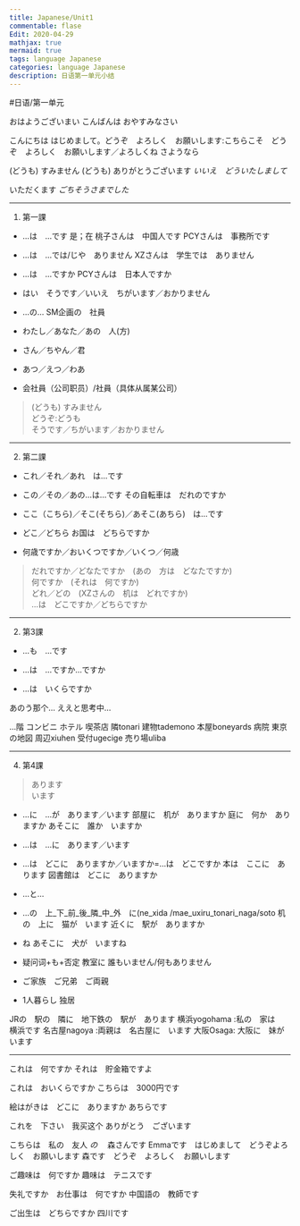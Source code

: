 ```yaml
---
title: Japanese/Unit1
commentable: flase
Edit: 2020-04-29
mathjax: true
mermaid: true
tags: language Japanese 
categories: language Japanese
description: 日语第一单元小结 
---
```


#日语/第一单元


おはようございまい
こんばんは
おやすみなさい

こんにちは
はじめまして。どうぞ　よろしく　お願いします:こちらこそ　どうぞ　よろしく　お願いします／よろしくね
さようなら

(どうも) すみません
(どうも) ありがとうございます
_いいえ　どういたしまして_

いただくます
_ごちそうさまでした_
- - - -
1. 第一課

* …は　…です 是；在
 桃子さんは　中国人です
PCYさんは　事務所です

* …は　…では/じや　ありません
XZさんは　学生では　ありません

* …は　…ですか
PCYさんは　日本人ですか

* はい　そうです／いいえ　ちがいます／おかりません

* …の…
SM企画の　社員

* わたし／あなた／あの　人(方)

* さん／ちやん／君

* あつ／えつ／わあ

* 会社員（公司职员）/社員（具体从属某公司）

> (どうも) すみません  
> どうぞ:どうも  
> そうです／ちがいます／おかりません  
- - - -
2. 第二課

* これ／それ／あれ　は…です

* この／その／あの…は…です
その自転車は　だれのですか

* ここ（こちら)／そこ(そちら)／あそこ(あちら)　は…です
* どこ／どちら
お国は　どちらですか

* 何歳ですか／おいくつですか／いくつ／何歳

> だれですか／どなたですか　(あの　方は　どなたですか)  
> 何ですか　(それは　何ですか)  
> どれ／どの　(XZさんの　机は　どれですか)  
> …は　どこですか／どちらですか  

- - - -
2. 第3課

* …も　…です

* …は　…ですか…ですか

* …は　いくらですか

あのう那个…
ええと思考中…

…階
コンビニ
ホテル
喫茶店
隣tonari
建物tademono 
本屋boneyards
病院
東京の地図
周辺xiuhen
受付ugecige
売り場uliba
- - - -
4. 第4課

> あります  
> います  

* …に　…が　あります／います
部屋に　机が　ありますか
庭に　何か　ありますか
あそこに　誰か　いますか

* …は　…に　あります／います
* …は　どこに　ありますか／いますか=…は　どこですか
本は　ここに　あります
図書館は　どこに　ありますか

* …と…

* …の　上_下_前_後_隣_中_外　に(ne_xida /mae_uxiru_tonari_naga/soto 
机の　上に　猫が　います
近くに　駅が　ありますか

* ね
あそこに　犬が　いますね

* 疑问词+も+否定
教室に 誰もいません/何もありません

* ご家族　ご兄弟　ご両親

* 1人暮らし 独居

JRの　駅の　隣に　地下鉄の　駅が　あります
横浜yogohama :私の　家は　横浜です
名古屋nagoya :両親は　名古屋に　います
大阪Osaga: 大阪に　妹が　います
- - - -
これは　何ですか
それは　貯金箱ですよ

これは　おいくらですか
こちらは　3000円です

絵はがきは　どこに　ありますか
あちらです

これを　下さい　我买这个
ありがとう　ございます

こちらは　私の　友人 _の_ 　森さんです
Emmaです　はじめまして　どうぞよろしく　お願いします
森です　どうぞ　よろしく　お願いします

ご趣味は　何ですか
趣味は　テニスです

失礼ですか　お仕事は　何ですか
中国語の　教師です

ご出生は　どちらですか
四川です

